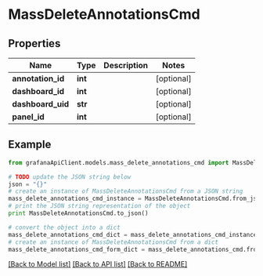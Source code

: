# MassDeleteAnnotationsCmd


## Properties
Name | Type | Description | Notes
------------ | ------------- | ------------- | -------------
**annotation_id** | **int** |  | [optional] 
**dashboard_id** | **int** |  | [optional] 
**dashboard_uid** | **str** |  | [optional] 
**panel_id** | **int** |  | [optional] 

## Example

```python
from grafanaApiClient.models.mass_delete_annotations_cmd import MassDeleteAnnotationsCmd

# TODO update the JSON string below
json = "{}"
# create an instance of MassDeleteAnnotationsCmd from a JSON string
mass_delete_annotations_cmd_instance = MassDeleteAnnotationsCmd.from_json(json)
# print the JSON string representation of the object
print MassDeleteAnnotationsCmd.to_json()

# convert the object into a dict
mass_delete_annotations_cmd_dict = mass_delete_annotations_cmd_instance.to_dict()
# create an instance of MassDeleteAnnotationsCmd from a dict
mass_delete_annotations_cmd_form_dict = mass_delete_annotations_cmd.from_dict(mass_delete_annotations_cmd_dict)
```
[[Back to Model list]](../README.md#documentation-for-models) [[Back to API list]](../README.md#documentation-for-api-endpoints) [[Back to README]](../README.md)


